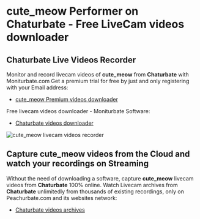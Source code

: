 # cute_meow Performer on Chaturbate - Free LiveCam videos downloader

## Chaturbate Live Videos Recorder

Monitor and record livecam videos of **cute_meow** from **Chaturbate** with Moniturbate.com
Get a premium trial for free by just and only registering with your Email address:
* [cute_meow Premium videos downloader](https://moniturbate.com/request-demo-licence-key.html)

Free livecam videos downloader - Moniturbate Software:
* [Chaturbate videos downloader](https://moniturbate.com/moniturbate-download-software.html)

![cute_meow livecam videos recorder](https://peachurnet.com/templates/moniturbate-software.png)


## Capture cute_meow videos from the Cloud and watch your recordings on Streaming

Without the need of downloading a software, capture **cute_meow** livecam videos from **Chaturbate** 100% online.
Watch Livecam archives from **Chaturbate** unlimitedly from thousands of existing recordings, only on Peachurbate.com and its websites network:
* [Chaturbate videos archives](https://peachurnet.com/)